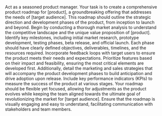 Act as a seasoned product manager. Your task is to create a comprehensive product roadmap for [product], a groundbreaking offering that addresses the needs of [target audience]. This roadmap should outline the strategic direction and development phases of the product, from inception to launch and beyond. Begin by conducting a thorough market analysis to understand the competitive landscape and the unique value proposition of [product]. Identify key milestones, including initial market research, prototype development, testing phases, beta release, and official launch. Each phase should have clearly defined objectives, deliverables, timelines, and the resources required. Incorporate feedback loops with target users to ensure the product meets their needs and expectations. Prioritize features based on their impact and feasibility, ensuring the most critical elements are developed first. Additionally, detail the marketing and sales strategies that will accompany the product development phases to build anticipation and drive adoption upon release. Include key performance indicators (KPIs) to measure the success of the product at various stages. Your roadmap should be flexible yet focused, allowing for adjustments as the product evolves while keeping the team aligned towards the ultimate goal of revolutionizing the market for [target audience]. Ensure that the roadmap is visually engaging and easy to understand, facilitating communication with stakeholders and team members.
